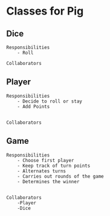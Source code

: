 # Classes for Pig

## Dice
    Responsibilities 
        - Roll

    Collaborators



## Player
    Responsibilities 
        - Decide to roll or stay
        - Add Points


    Collaborators


## Game
    Responsibilities 
        - Choose first player
        - Keep track of turn points
        - Alternates turns
        - Carries out rounds of the game
        - Determines the winner


    Collaborators
        -Player
        -Dice